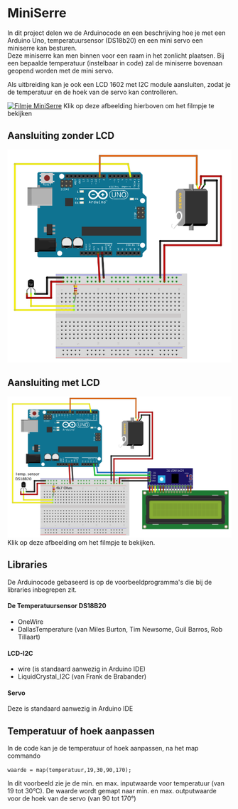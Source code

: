 # MiniSerre

In dit project delen we de Arduinocode en een beschrijving hoe je met een Arduino Uno, temperatuursensor (DS18b20) en een mini servo een miniserre kan besturen.  
Deze miniserre kan men binnen voor een raam in het zonlicht plaatsen.  Bij een bepaalde temperatuur (instelbaar in code) zal de miniserre bovenaan geopend worden met de mini servo.

Als uitbreiding kan je ook een LCD 1602 met I2C module aansluiten, zodat je de temperatuur en de hoek van de servo kan controlleren.

[![Filmje MiniSerre](https://img.youtube.com/vi/UeEgPPbJhDw/0.jpg)](https://youtu.be/UeEgPPbJhDw)
Klik op deze afbeelding hierboven om het filmpje te bekijken


## Aansluiting zonder LCD
![MiniSerre](https://github.com/moeskopsjan/MiniSerre/blob/main/ArduinoUnoTempSensServo.PNG)

## Aansluiting met LCD
![MiniSerreMetLCD](https://github.com/moeskopsjan/MiniSerre/blob/main/ArduinoUnoTempSensServoLCD_labels.PNG)
Klik op deze afbeelding om het filmpje te bekijken.

## Libraries
De Arduinocode gebaseerd is op de voorbeeldprogramma's die bij de libraries inbegrepen zit.
#### De Temperatuursensor DS18B20
* OneWire
* DallasTemperature (van Miles Burton, Tim Newsome, Guil Barros, Rob Tillaart)

#### LCD-I2C
* wire  (is standaard aanwezig in Arduino IDE)
* LiquidCrystal_I2C  (van Frank de Brabander)

#### Servo
Deze is standaard aanwezig in Arduino IDE


## Temperatuur of hoek aanpassen
In de code kan je de temperatuur of hoek aanpassen, na het map commando

`waarde = map(temperatuur,19,30,90,170); `

In dit voorbeeld zie je de min. en max. inputwaarde voor temperatuur  (van 19 tot 30°C). 
De waarde wordt gemapt naar min. en max. outputwaarde voor de hoek van de servo (van 90 tot 170°)
